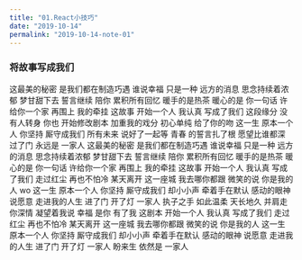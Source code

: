 ```yaml
---
title: "01.React小技巧"
date: "2019-10-14"
permalink: "2019-10-14-note-01"
---
```


### 将故事写成我们

这最美的秘密
是我们都在制造巧遇
谁说幸福 只是一种
远方的消息
思念持续着浓郁 梦甘甜下去
誓言继续
陪你 累积所有回忆
暖手的是热茶 暖心的是
你一句话
许给你一个家 再围上
我的牵挂
这故事 开始一个人
我认真 写成了我们
这段缘分 没有人转身
你也 开始修改剧本
加重我的戏分
初心单纯 给了你的吻
这一生 原本一个人
你坚持 厮守成我们
所有未来 说好了一起等
青春 的誓言扎了根
愿望比谁都深
过了门 永远是 一家人
这最美的秘密
是我们都在制造巧遇
谁说幸福 只是一种
远方的消息
思念持续着浓郁 梦甘甜下去
誓言继续
陪你 累积所有回忆
暖手的是热茶 暖心的是
你一句话
许给你一个家 再围上
我的牵挂
这故事 开始一个人
我认真 写成了我们
走过红尘 再也不怕冷
某天离开 这一座城
我去哪你都跟
微笑的说 你是我的人 wo
这一生 原本一个人
你坚持 厮守成我们
却小小声 牵着手在默认
感动的眼神 说愿意
走进我的人生
进了门 开了灯 一家人
执子之手 如此温柔
天长地久 并肩走
你深情 凝望着我说
幸福 是你 有了我
这剧本 开始一个人
我认真 写成了我们
走过红尘 再也不怕冷
某天离开 这一座城
我去哪你都跟
微笑的说 你是我的人
这一生 原本一个人
你坚持 厮守成我们
却小小声 牵着手在默认
感动的眼神 说愿意
走进我的人生
进了门 开了灯 一家人
盼来生 依然是 一家人